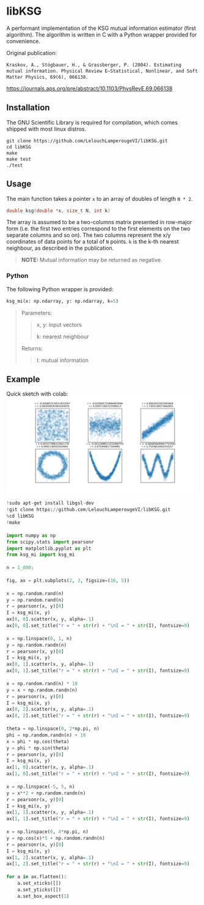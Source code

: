 # libKSG

A performant implementation of the KSG mutual information estimator (first algorithm).
The algorithm is written in C with a Python wrapper provided for convenience.

Original publication:
```
Kraskov, A., Stögbauer, H., & Grassberger, P. (2004). Estimating mutual information. Physical Review E—Statistical, Nonlinear, and Soft Matter Physics, 69(6), 066138.
```
https://journals.aps.org/pre/abstract/10.1103/PhysRevE.69.066138

## Installation
The GNU Scientific Library is required for compilation, which comes shipped with most linux distros.

```SHELL
git clone https://github.com/LelouchLamperougeVI/libKSG.git
cd libKSG
make
make test
./test
```

## Usage
The main function takes a pointer ```x``` to an array of doubles of length ```N * 2```.
```C
double ksg(double *x, size_t N, int k)
```
The array is assumed to be a two-columns matrix presented in row-major form
(i.e. the first two entries correspond to the first elements on the two separate columns and so on).
The two columns represent the x/y coordinates of data points for a total of ```N``` points.
```k``` is the k-th nearest neighbour, as described in the publication.

> **NOTE:** Mutual information may be returned as negative.

### Python
The following Python wrapper is provided:
```python
ksg_mi(x: np.ndarray, y: np.ndarray, k=5)
```
> Parameters:
> >  x, y:   input vectors
> >
> >  k:      nearest neighbour
>
> Returns:
> >  I:      mutual information

## Example
Quick sketch with colab:
![example output](example.png)
```python
!sudo apt-get install libgsl-dev
!git clone https://github.com/LelouchLamperougeVI/libKSG.git
%cd libKSG
!make

import numpy as np
from scipy.stats import pearsonr
import matplotlib.pyplot as plt
from ksg_mi import ksg_mi

n = 1_000;

fig, ax = plt.subplots(2, 3, figsize=(10, 5))

x = np.random.rand(n)
y = np.random.rand(n)
r = pearsonr(x, y)[0]
I = ksg_mi(x, y)
ax[0, 0].scatter(x, y, alpha=.1)
ax[0, 0].set_title("r = " + str(r) + "\nI = " + str(I), fontsize=9)

x = np.linspace(0, 1, n)
y = np.random.randn(n)
r = pearsonr(x, y)[0]
I = ksg_mi(x, y)
ax[0, 1].scatter(x, y, alpha=.1)
ax[0, 1].set_title("r = " + str(r) + "\nI = " + str(I), fontsize=9)

x = np.random.rand(n) * 10
y = x + np.random.randn(n)
r = pearsonr(x, y)[0]
I = ksg_mi(x, y)
ax[0, 2].scatter(x, y, alpha=.1)
ax[0, 2].set_title("r = " + str(r) + "\nI = " + str(I), fontsize=9)

theta = np.linspace(0, 2*np.pi, n)
phi = np.random.randn(n) + 10
x = phi * np.cos(theta)
y = phi * np.sin(theta)
r = pearsonr(x, y)[0]
I = ksg_mi(x, y)
ax[1, 0].scatter(x, y, alpha=.1)
ax[1, 0].set_title("r = " + str(r) + "\nI = " + str(I), fontsize=9)

x = np.linspace(-5, 5, n)
y = x**2 + np.random.randn(n)
r = pearsonr(x, y)[0]
I = ksg_mi(x, y)
ax[1, 1].scatter(x, y, alpha=.1)
ax[1, 1].set_title("r = " + str(r) + "\nI = " + str(I), fontsize=9)

x = np.linspace(0, 4*np.pi, n)
y = np.cos(x)*5 + np.random.randn(n)
r = pearsonr(x, y)[0]
I = ksg_mi(x, y)
ax[1, 2].scatter(x, y, alpha=.1)
ax[1, 2].set_title("r = " + str(r) + "\nI = " + str(I), fontsize=9)

for a in ax.flatten():
    a.set_xticks([])
    a.set_yticks([])
    a.set_box_aspect(1)
```
